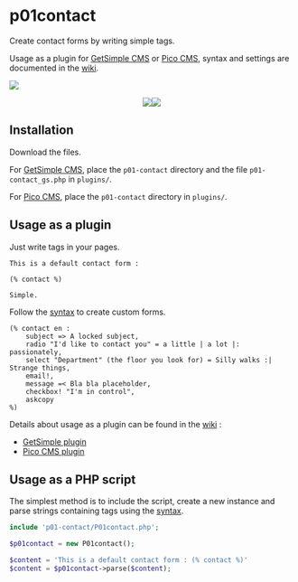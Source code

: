 # p01contact

Create contact forms by writing simple tags.

Usage as a plugin for [GetSimple CMS] or [Pico CMS], syntax and settings are documented in the [wiki].

[![](https://img.shields.io/github/release/nliautaud/p01contact.svg?style=for-the-badge&label=Latest+release)](https://github.com/nliautaud/p01contact/releases)

<p align="center">
<img src="capture.png"><img src="capture_complex.png">
</p>

## Installation

Download the files.

For [GetSimple CMS], place the `p01-contact` directory and the file `p01-contact_gs.php` in `plugins/`.

For [Pico CMS], place the `p01-contact` directory in `plugins/`.

## Usage as a plugin

Just write tags in your pages.

```
This is a default contact form :

(% contact %)

Simple.
```

Follow the [syntax] to create custom forms.

```
(% contact en :
    subject => A locked subject,
    radio "I'd like to contact you" = a little | a lot |: passionately,
    select "Department" (the floor you look for) = Silly walks :| Strange things,
    email!,
    message =< Bla bla placeholder,
    checkbox! "I'm in control",
    askcopy
%)
```

Details about usage as a plugin can be found in the [wiki] :
- [GetSimple plugin](https://github.com/nliautaud/p01contact/wiki/GetSimple-plugin)
- [Pico CMS plugin](https://github.com/nliautaud/p01contact/wiki/Pico-CMS-plugin)

## Usage as a PHP script

The simplest method is to include the script, create a new instance and parse strings containing tags using the [syntax].

```php
include 'p01-contact/P01contact.php';

$p01contact = new P01contact();

$content = 'This is a default contact form : (% contact %)'
$content = $p01contact->parse($content);
```

[GetSimple CMS]: http://get-simple.info
[Pico CMS]: http://picocms.org
[wiki]: https://github.com/nliautaud/p01contact/wiki/_pages
[syntax]: https://github.com/nliautaud/p01contact/wiki/Syntax
